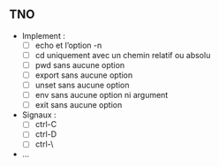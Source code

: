 <!-- Task List -->
## TNO
* Implement :
	* [ ] echo et l’option -n
	* [ ] cd uniquement avec un chemin relatif ou absolu
	* [ ] pwd sans aucune option
	* [ ] export sans aucune option
	* [ ] unset sans aucune option
	* [ ] env sans aucune option ni argument
	* [ ] exit sans aucune option
* Signaux :
	* [ ] ctrl-C
	* [ ] ctrl-D
	* [ ] ctrl-\
* ...